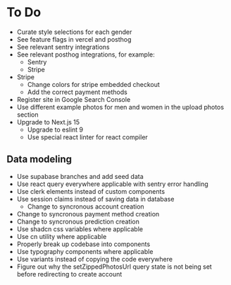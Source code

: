 # To Do

- Curate style selections for each gender
- See feature flags in vercel and posthog
- See relevant sentry integrations
- See relevant posthog integrations, for example:
  - Sentry
  - Stripe
- Stripe
  - Change colors for stripe embedded checkout
  - Add the correct payment methods
- Register site in Google Search Console
- Use different example photos for men and women in the upload photos section
- Upgrade to Next.js 15
  - Upgrade to eslint 9
  - Use special react linter for react compiler

## Data modeling

- Use supabase branches and add seed data
- Use react query everywhere applicable with sentry error handling
- Use clerk elements instead of custom components
- Use session claims instead of saving data in database
  - Change to syncronous account creation
- Change to syncronous payment method creation
- Change to syncronous prediction creation
- Use shadcn css variables where applicable
- Use cn utility where applicable
- Properly break up codebase into components
- Use typography components where applicable
- Use variants instead of copying the code everywhere
- Figure out why the setZippedPhotosUrl query state is not being set before redirecting to create account
